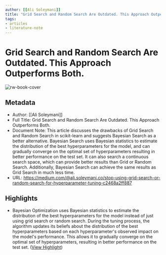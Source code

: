 ```yaml
---
author: [[Ali Soleymani]]
title: "Grid Search and Random Search Are Outdated. This Approach Outperforms Both."
tags: 
- articles
- literature-note
---
```

# Grid Search and Random Search Are Outdated. This Approach Outperforms Both.

![rw-book-cover](https://miro.medium.com/v2/resize:fit:1200/1*3QLqTrLwYf9dJYYni4D1BQ.png)

## Metadata
- Author: [[Ali Soleymani]]
- Full Title: Grid Search and Random Search Are Outdated. This Approach Outperforms Both.
- Document Note: This article discusses the drawbacks of Grid Search and Random Search in scikit-learn and suggests Bayesian Search as a better alternative. Bayesian Search uses Bayesian statistics to estimate the distribution of the best hyperparameters for the model, and can gradually converge on the optimal set of hyperparameters resulting in better performance on the test set. It can also search a continuous search space, which can provide better results than Grid or Random Search. Additionally, Bayesian Search can achieve the same results as Grid Search in much less time.
- URL: https://medium.com/@ali.soleymani.co/stop-using-grid-search-or-random-search-for-hyperparameter-tuning-c2468a2ff887

## Highlights
- Bayesian Optimization uses Bayesian statistics to estimate the distribution of the best hyperparameters for the model instead of just using grid search or random search. During the tuning process, the algorithm updates its beliefs about the distribution of the best hyperparameters based on each hyperparameter's observed impact on the model's performance. This allows it to gradually converge on the optimal set of hyperparameters, resulting in better performance on the test set. ([View Highlight](https://read.readwise.io/read/01gvp1fyb571mr2mw69vmqvknx))
